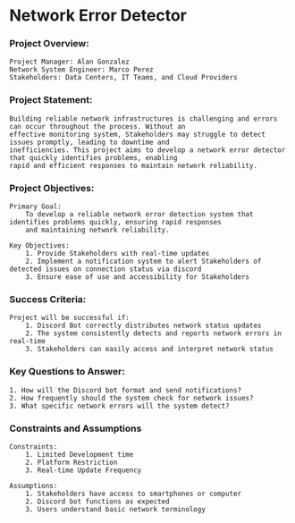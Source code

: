 # Network Error Detector

### Project Overview:
    Project Manager: Alan Gonzalez
    Network System Engineer: Marco Perez
    Stakeholders: Data Centers, IT Teams, and Cloud Providers

### Project Statement:
    Building reliable network infrastructures is challenging and errors can occur throughout the process. Without an 
    effective monitoring system, Stakeholders may struggle to detect issues promptly, leading to downtime and 
    inefficiencies. This project aims to develop a network error detector that quickly identifies problems, enabling 
    rapid and efficient responses to maintain network reliability.

### Project Objectives:
    Primary Goal:
        To develop a reliable network error detection system that identifies problems quickly, ensuring rapid responses 
        and maintaining network reliability.
    
    Key Objectives:
        1. Provide Stakeholders with real-time updates
        2. Implement a notification system to alert Stakeholders of detected issues on connection status via discord
        3. Ensure ease of use and accessibility for Stakeholders

### Success Criteria:
    Project will be successful if:
        1. Discord Bot correctly distributes network status updates
        2. The system consistently detects and reports network errors in real-time
        3. Stakeholders can easily access and interpret network status

### Key Questions to Answer:
    1. How will the Discord bot format and send notifications?
    2. How frequently should the system check for network issues?
    3. What specific network errors will the system detect?

### Constraints and Assumptions
    Constraints:
        1. Limited Development time
        2. Platform Restriction
        3. Real-time Update Frequency
    
    Assumptions:
        1. Stakeholders have access to smartphones or computer
        2. Discord bot functions as expected
        3. Users understand basic network terminology